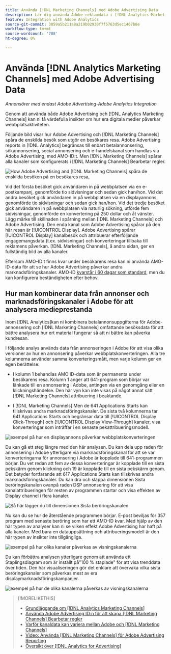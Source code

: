```yaml
---
title: Använda [!DNL Marketing Channels] med Adobe Advertising Data
description: Lär dig använda Adobe-reklamdata i [!DNL Analytics Marketing Channels].
feature: Integration with Adobe Analytics
source-git-commit: 3059a5b211a8a219b02930f7f5763d5ec1467b8e
workflow-type: tm+mt
source-wordcount: '708'
ht-degree: 0%

---
```


# Använda [!DNL Analytics Marketing Channels] med Adobe Advertising Data

*Annonsörer med endast Adobe Advertising-Adobe Analytics Integration*

Genom att använda både Adobe Advertising och [!DNL Analytics Marketing Channels] kan ni få värdefulla insikter om hur era digitala medier påverkar webbplatsaktiviteten.

<!-- from video: By using Marketing Channels with your Adobe Advertising data, you can get a more holistic view of how your advertising efforts are affecting site behavior. In particular, you can see the value of your view-through and click-through data, and how your advertising assists or is assisted by other channels. -->

Följande bild visar hur Adobe Advertising och [!DNL Marketing Channels] spåra de enskilda besök som utgör en besökares resa. Adobe Advertising reports in [!DNL Analytics] begränsas till enbart betalannonsering, sökannonsering, social annonsering och e-handelskanal som handlas via Adobe Advertising, med AMO-ID:t. Men [!DNL Marketing Channels] spårar alla kanaler som konfigurerats i [!DNL Marketing Channels] Bearbetar regler.

![How Adobe Advertising and [!DNL Marketing Channels] spåra de enskilda besöken på en besökares resa,](/help/integrations/assets/a4adc-mc-sample-journey2.png)

Vid det första besöket gick användaren in på webbplatsen via en e-postkampanj, genomförde tio sidvisningar och sedan gick han/hon. Vid det andra besöket gick användaren in på webbplatsen via en displayannons, genomförde tio sidvisningar och sedan gick han/hon. Vid det tredje besöket gick användaren in på webbplatsen via naturlig sökning, utförde fem sidvisningar, genomförde en konvertering på 250 dollar och åt vänster. Lägg märke till skillnaden i spårning mellan [!DNL Marketing Channels] och Adobe Advertising. Den enda kanal som Adobe Advertising spårar på den här resan är [!UICONTROL Display]. Adobe Advertising spårar [!UICONTROL Display] kanalbesök och attribuerar efterföljande engagemangsdata (t.ex. sidvisningar) och konverteringar tillbaka till reklamens påverkan. [!DNL Marketing Channels], å andra sidan, ger en fullständig bild av alla kanaler.

Eftersom AMO-ID:t finns kvar under besökarens resa kan ni använda AMO-ID-data för att se hur Adobe Advertising påverkar andra marknadsföringskanaler. AMO-ID [kvarstår i 60 dagar som standard](/help/integrations/analytics/overview.md), men du kan konfigurera beständigheten efter behov.

## Hur man kombinerar data från annonser och marknadsföringskanaler i Adobe för att analysera medieprestanda

Inom [!DNL Analytics]kan ni kombinera betalannonsuppgifterna för Adobe-annonsering och [!DNL Marketing Channels] omfattande besöksdata för att bättre analysera hur ert material fungerar så att ni bättre kan påverka kundresan.

I följande analys används data från annonseringen i Adobe för att visa olika versioner av hur en annonsering påverkar webbplatskonverteringen. Alla tre kolumnerna använder samma konverteringsmått, men varje kolumn ger en egen berättelse:

* I kolumn 1 behandlas AMO ID-data som är permanenta under besökarens resa. Kolumn 1 anger att 641-program som börjar var länkade till en annonsering i Adobe, antingen via en genomgång eller en klickningshändelse. Den här vyn kan inte visas på något annat sätt [!DNL Marketing Channels] attribuering i beaktande.

* I [!DNL Marketing Channels] Men de 641 Applications Starts kan tillskrivas andra marknadsföringskanaler. De sista två kolumnerna tar 641 Applications Starts och begränsar data till [!UICONTROL Display Click-Through] och [!UICONTROL Display View-Through] kanaler, visa konverteringar som inträffar i en senaste pekattribueringsmodell.

![exempel på hur en displayannons påverkar webbplatskonverteringen](/help/integrations/assets/a4adc-mc-display-impact.png)

Du kan gå ett steg längre med den här analysen. Du kan dela upp raden för annonsering i Adobe ytterligare via marknadsföringskanal för att se var konverteringarna för annonsering i Adobe är kopplade till 641-programmen börjar. Du vet redan att fem av dessa konverteringar är kopplade till en sista pekskärm genom klickning och 19 är kopplade till en sista pekskärm genom. Det betyder fortfarande att 617 Applications Starts kan tillskrivas andra marknadsföringskanaler. Du kan dra och släppa dimensionen Sista beröringskanalen ovanpå raden DSP annonsering för att visa kanalattribueringen för resten av programmen startar och visa effekten av Display channel i flera kanaler.

![Så här lägger du till dimensionen Sista beröringskanalen](/help/integrations/assets/a4adc-mc-display-impact-ltc.png)

Nu kan du se hur de återstående programmen börjar. E-post beviljas för 357 program med senaste beröring som har ett AMO-ID kvar. Med hjälp av den här typen av analyser kan ni se vilken effekt Adobe Advertising har haft på alla kanaler. Med bara en datauppsättning och attribueringsmodell är den här typen av insikter inte tillgängliga.

![exempel på hur olika kanaler påverkas av visningskanalerna](/help/integrations/assets/a4adc-mc-display-impact-x-channel.png)

Du kan förbättra analysen ytterligare genom att använda ett Staplingsdiagram som är inställt på&quot;100 % staplade&quot; för att visa trenddata över tiden. Den här visualiseringen gör det enklare att övervaka vilka sista beröringskanaler som påverkas mest av era displaymarknadsföringskampanjer.

![exempel på hur de olika kanalerna påverkas av visningskanalerna](/help/integrations/assets/a4adc-mc-display-impact-x-channel-trend.png)

>[!MORELIKETHIS]
>
>* [Grundläggande om [!DNL Analytics Marketing Channels]](mc-overview.md)
>* [Använda Adobe Advertising ID:n för att skapa [!DNL Marketing Channels] Bearbetar regler](mc-ids.md)
>* [Varför kanaldata kan variera mellan Adobe och [!DNL Marketing Channels]](mc-data-variances.md)
>* [Video: Använda [!DNL Marketing Channels] för Adobe Advertising Reporting](https://experienceleague.adobe.com/docs/advertising-cloud-learn/tutorials/analytics/analytics-reporting-a4adc.html)
>* [Översikt över [!DNL Analytics for Advertising]](/help/integrations/analytics/overview.md)


